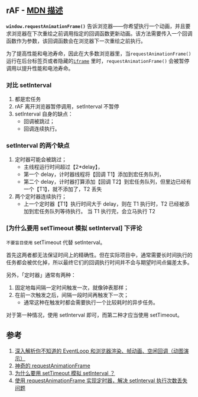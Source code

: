 ## rAF - [MDN 描述](https://developer.mozilla.org/zh-CN/docs/Web/API/Window/requestAnimationFrame)

**`window.requestAnimationFrame()`** 告诉浏览器——你希望执行一个动画，并且要求浏览器在下次重绘之前调用指定的回调函数更新动画。该方法需要传入一个回调函数作为参数，该回调函数会在浏览器下一次重绘之前执行。

为了提高性能和电池寿命，因此在大多数浏览器里，当`requestAnimationFrame()` 运行在后台标签页或者隐藏的[`iframe`](https://developer.mozilla.org/zh-CN/docs/Web/HTML/Element/iframe) 里时，`requestAnimationFrame()` 会被暂停调用以提升性能和电池寿命。

### 对比 setInterval

1. 都是宏任务
2. rAF 离开浏览器暂停调用，setInterval 不暂停
3. setInterval 自身的缺点：
   - 回调被跳过；
   - 回调连续执行。

### setInterval 的两个缺点

1. 定时器可能会被跳过；
   - 主线程运行时间超过【2\*delay】，
   - 第一个 delay，计时器线程将【回调 T1】添加到宏任务队列，
   - 第二个 delay，计时器打算添加【回调 T2】到宏任务队列，但里边已经有一个【T1】，就不添加了，T2 丢失
2. 两个定时器连续执行；
   - 上一个定时器【T1】执行时间大于 delay，则在 T1 执行时，T2 已经被添加到宏任务队列等待执行。 当 T1 执行完，会立马执行 T2

### [为什么要用 setTimeout 模拟 setInterval] 下评论

`不要盲目使用` setTimeout 代替 setInterval。

首先这两者都无法保证时间上的精确性。但在实际项目中，通常需要长时间执行的任务都会被优化掉，所以最终它们的回调执行时间并不会与期望时间点偏差太多。

另外，「定时器」通常有两种：

1. 固定地每间隔一定时间触发一次，就像钟表那样；
2. 在前一次触发之后，间隔一段时间再触发下一次；
   - 通常这种在触发时都会需要执行一个比较耗时的异步任务。

对于第一种情况，使用 setInterval 即可，而第二种才应当使用 setTimeout。

## 参考

1. [深入解析你不知道的 EventLoop 和浏览器渲染、帧动画、空闲回调（动图演示）](https://juejin.cn/post/6844904165462769678)
2. [神奇的 requestAnimationFrame](https://segmentfault.com/a/1190000012175376)
3. [为什么要用 setTimeout 模拟 setInterval ？](https://segmentfault.com/a/1190000038829248)
4. [使用 requestAnimationFrame 实现定时器，解决 setInterval 执行次数丢失问题 ](https://www.cnblogs.com/whosmeya/p/14135507.html)
